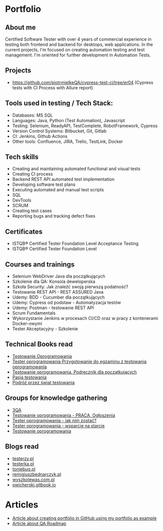 # Portfolio

## About me

Certified Software Tester with over 4 years of commercial experience in testing both frontend and backend for desktops, web applications. 
In the current projects, I'm focused on creating automation testing and test management. I'm oriented for further development in Automation Tests.  

## Projects 
* https://github.com/piotrmielkeQA/cypress-test-ci/tree/er04 (Cypress tests with CI Process with Allure report)
## Tools used in testing / Tech Stack: 

* Databases: MS SQL
* Languages: Java, Python (Test Automation), Javascript
* Testing: Selenium, ReadyAPI, TestComplete, RobotFramework, Cypress
* Version Control Systems: Bitbucket, Git, Gitlab
* CI: Jenkins, Github Actions
* Other tools: Confluence, JIRA, Trello, TestLink, Docker

## Tech skills
* Creating and maintaining automated functional and visual tests
* Creating CI process
* Backend REST API automated test implementation
* Developing software test plans
* Executing automated and manual test scripts
* SQL
* DevTools
* SCRUM
* Creating test cases
* Reporting bugs and tracking defect fixes

## Certificates
* ISTQB® Certified Tester Foundation Level Acceptance Testing
* ISTQB® Certified Tester Foundation Level 

## Courses and trainings

* Selenium WebDriver Java dla początkujących
* Szkolenie dla QA: Konsola deweloperska 
* Szkoła Security: Jak znaleźć swoją pierwszą podatność?
* Testowanie REST API - REST ASSURED Java
* Udemy: BDD - Cucumber dla początkujących
* Udemy: Cypress od podstaw - Automatyzacja testów
* Udemy: Postman - testowanie REST API
* Scrum Fundamentals
* Wykorzystanie Jenkins w procesach CI/CD oraz w pracy z kontenerami Docker-owymi
* Tester Akceptacyjny - Szkolenie

## Technical Books read

* [Testowanie Oprogramowania](https://pwicherski.gitbook.io)
* [Tester oprogramowania Przygotowanie do egzaminu z testowania oprogramowania](https://ksiegarnia.pwn.pl/Tester-oprogramowania-Przygotowanie-do-egzaminu-z-testowania-oprogramowania,84913544,p.html?abpid=11&abpcid=132&bb_id=3&bb_coid=5264186&abpar1=desktop&abpar2=275403.1746781.&p_action=3206410001&utm_source=a4b&utm_medium=referral&utm_campaign=lc-buybox-wszystkie&_ga=NC.2843809135-1587824507)
* [Testowanie oprogramowania. Podręcznik dla początkujących ](https://helion.pl/ksiazki/testowanie-oprogramowania-podrecznik-dla-poczatkujacych-rafal-pawlak,szteop.htm?_ga=NC.1384359092-1587824560&abpar1=desktop&abpar2=236563.1746781.&abpcid=41&abpid=11&bb_coid=3069019&bb_id=3#format/d)
* [Pasja testowania](https://helion.pl/ksiazki/pasja-testowania-wydanie-ii-rozszerzone-krzysztof-jadczyk,paste2.htm#format/d)
* [Podróż przez świat testowania](https://lubimyczytac.pl/ksiazka/4967503/podroz-przez-swiat-testowania)


## Groups for knowledge gathering

* [3QA](https://www.facebook.com/trojqa/)
* [Testowanie oprogramowania - PRACA, Ogłoszenia](https://www.facebook.com/groups/215557562210470/?ref=group_header)
* [Tester oprogramowania - jak nim zostać?](https://www.facebook.com/groups/531570473876610/?ref=group_header)
* [Tester oprogramowania - wsparcie na starcie](https://www.facebook.com/groups/testeroprogramowania/?ref=group_header)
* [Testowanie oprogramowania](https://www.facebook.com/groups/TestowanieOprogramowania/?locale=pl_PL)


## Blogs read

* [testerzy.pl](http://testerzy.pl)
* [testerka.pl](http://testerka.pl)
* [toniebug.pl](https://www.toniebug.pl)
* [remigiuszbednarczyk.pl](https://remigiuszbednarczyk.pl)
* [wyszkolewas.com.pl](https://www.wyszkolewas.com.pl/)
* [pwicherski.gitbook.io](https://pwicherski.gitbook.io/testowanie-oprogramowania/)



# Articles
* [Article about creating portfolio in GitHub using my portfolio as example](https://remigiuszbednarczyk.pl/portfolio-testera?fbclid=IwAR2jX5Kqys6g0o9xi0qkzqhDKy3p0hIHajaN8dO6NFyh5w1NwMnlQrq8-aQ)
* [Article about QA Roadmap](https://roadmap.sh/qa?)



